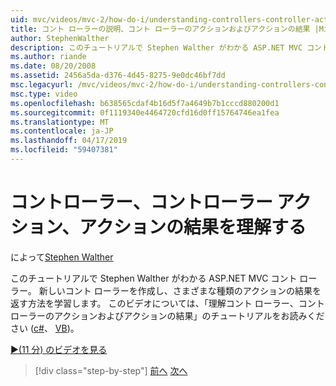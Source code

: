 ```yaml
---
uid: mvc/videos/mvc-2/how-do-i/understanding-controllers-controller-actions-and-action-results
title: コント ローラーの説明、コント ローラーのアクションおよびアクションの結果 |Microsoft Docs
author: StephenWalther
description: このチュートリアルで Stephen Walther がわかる ASP.NET MVC コント ローラー。 新しいコント ローラーを作成し、さまざまな種類のアクション res を返す方法を学習します.
ms.author: riande
ms.date: 08/20/2008
ms.assetid: 2456a5da-d376-4d45-8275-9e0dc46bf7dd
msc.legacyurl: /mvc/videos/mvc-2/how-do-i/understanding-controllers-controller-actions-and-action-results
msc.type: video
ms.openlocfilehash: b638565cdaf4b16d5f7a4649b7b1cccd880200d1
ms.sourcegitcommit: 0f1119340e4464720cfd16d0ff15764746ea1fea
ms.translationtype: MT
ms.contentlocale: ja-JP
ms.lasthandoff: 04/17/2019
ms.locfileid: "59407381"
---
```

# <a name="understanding-controllers-controller-actions-and-action-results"></a>コントローラー、コントローラー アクション、アクションの結果を理解する

によって[Stephen Walther](https://github.com/StephenWalther)

このチュートリアルで Stephen Walther がわかる ASP.NET MVC コント ローラー。 新しいコント ローラーを作成し、さまざまな種類のアクションの結果を返す方法を学習します。 このビデオについては、「理解コント ローラー、コント ローラーのアクションおよびアクションの結果」のチュートリアルをお読みください ([c#](../../../overview/older-versions-1/controllers-and-routing/aspnet-mvc-controllers-overview-cs.md)、 [VB](../../../overview/older-versions-1/controllers-and-routing/asp-net-mvc-controller-overview-vb.md))。

[&#9654;(11 分) のビデオを見る](https://channel9.msdn.com/Blogs/ASP-NET-Site-Videos/understanding-controllers-controller-actions-and-action-results)

> [!div class="step-by-step"]
> [前へ](aspnet-mvc-controller-overview.md)
> [次へ](understanding-views-view-data-and-html-helpers.md)
